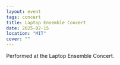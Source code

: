 ```yaml
---
layout: event
tags: concert
title: Laptop Ensemble Concert
date: 2025-02-15
location: "MIT"
cover: ""
---
```


Performed at the Laptop Ensemble Concert.